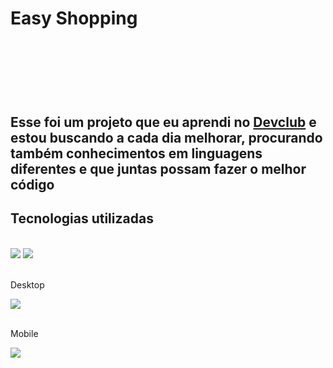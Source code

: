 <h1>Easy Shopping<h1/>
  <br/>
  <br/>
  <h2>  Esse foi um projeto que eu aprendi no <a href="https://rodolfomori.com.br/devclub">Devclub</a> e estou buscando a cada dia melhorar, procurando também conhecimentos em linguagens diferentes e que juntas possam fazer o melhor código<h2/>

  <h2>Tecnologias utilizadas</h2>
  <br>
     <img src="https://img.shields.io/badge/CSS-239120?&style=for-the-badge&logo=css3&logoColor=white"/>
     <img src="https://img.shields.io/badge/HTML5-E34F26?style=for-the-badge&logo=html5&logoColor=white"/>
  <br>
  <br>  
  <p>Desktop</p>
  <img src="https://github.com/Cilasdev/Repositorio/blob/master/img/Easy%20shop%20desktop.jpg?raw=true"/>
  <br>
  <br>
  <p>Mobile</p>
  <img src="https://github.com/Cilasdev/Repositorio/blob/master/img/Easy%20shop%20mobile.jpg?raw=true"/>

